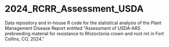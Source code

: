 # 2024_RCRR_Assessment_USDA
Data repository and in-house R code for the statistical analysis of the Plant Management Disease Report entitled "Assessment of USDA-ARS prebreeding material for resistance to Rhizoctonia crown and root rot in Fort Collins, CO, 2024."

